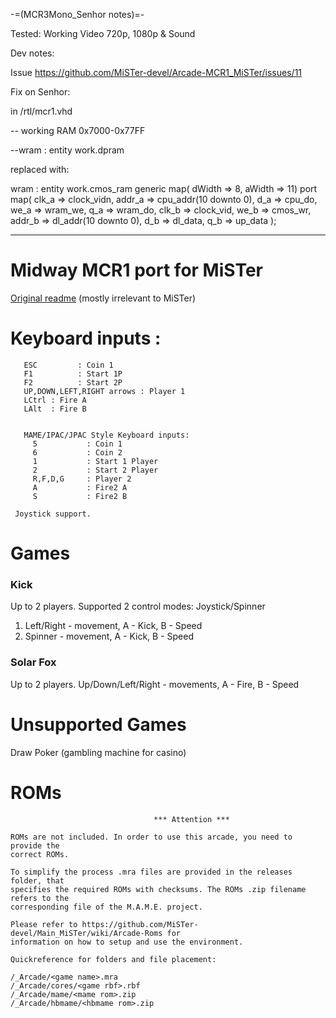 -=(MCR3Mono_Senhor notes)=-

Tested: Working Video 720p, 1080p & Sound

Dev notes: 

Issue https://github.com/MiSTer-devel/Arcade-MCR1_MiSTer/issues/11 

Fix on Senhor:

in /rtl/mcr1.vhd

-- working RAM   0x7000-0x77FF

--wram : entity work.dpram

replaced with: 

wram : entity work.cmos_ram
generic map( dWidth => 8, aWidth => 11)
port map(
 clk_a  => clock_vidn,
 addr_a => cpu_addr(10 downto 0),
 d_a    => cpu_do,
 we_a   => wram_we,
 q_a    => wram_do,
 clk_b  => clock_vid,
 we_b   => cmos_wr,
 addr_b => dl_addr(10 downto 0),
 d_b    => dl_data,
 q_b    => up_data
);
___
# Midway MCR1 port for MiSTer

[Original readme](readme_orig.txt) (mostly irrelevant to MiSTer)

# Keyboard inputs :
```
   ESC         : Coin 1
   F1          : Start 1P
   F2          : Start 2P 
   UP,DOWN,LEFT,RIGHT arrows : Player 1
   LCtrl : Fire A
   LAlt  : Fire B


   MAME/IPAC/JPAC Style Keyboard inputs:
     5           : Coin 1
     6           : Coin 2
     1           : Start 1 Player
     2           : Start 2 Player
     R,F,D,G     : Player 2
     A           : Fire2 A
     S           : Fire2 B 
	
 Joystick support. 
```
# Games

### Kick
Up to 2 players.
Supported 2 control modes: Joystick/Spinner
1. Left/Right - movement, A - Kick, B - Speed
2. Spinner    - movement, A - Kick, B - Speed

### Solar Fox
Up to 2 players.
Up/Down/Left/Right - movements, A - Fire, B - Speed
 
# Unsupported Games
Draw Poker (gambling machine for casino)
 
 
# ROMs
```
                                *** Attention ***

ROMs are not included. In order to use this arcade, you need to provide the
correct ROMs.

To simplify the process .mra files are provided in the releases folder, that
specifies the required ROMs with checksums. The ROMs .zip filename refers to the
corresponding file of the M.A.M.E. project.

Please refer to https://github.com/MiSTer-devel/Main_MiSTer/wiki/Arcade-Roms for
information on how to setup and use the environment.

Quickreference for folders and file placement:

/_Arcade/<game name>.mra
/_Arcade/cores/<game rbf>.rbf
/_Arcade/mame/<mame rom>.zip
/_Arcade/hbmame/<hbmame rom>.zip

